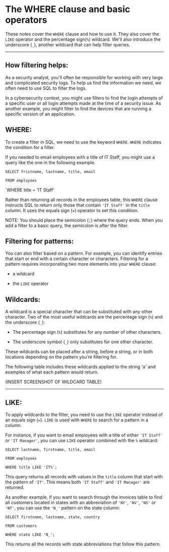 # The WHERE clause and basic operators

These notes cover the `WHERE` clause and how to use it. They also cover the `LIKE` operator and the percentage sign(`%`) wildcard. We'll also introduce the underscore (`_`), another wildcard that can help filter queries.

---

## How filtering helps:

As a security analyst, you'll often be responsible for working with very large and complicated security logs. To help us find the information we need, we often need to use SQL to filter the logs.

In a cybersecurity context, you might use filters to find the login attempts of a specific user or all login attempts made at the time of a security issue. As another example, you might filter to find the devices that are running a specific version of an application.

## WHERE:
To create a filter in SQL, we need to use the keyword `WHERE`. `WHERE` indicates the condition for a filter.

If you needed to email employees with a title of IT Staff, you might use a query like the one in the following example.

`SELECT fristname, lastname, title, email`

`FROM employees`

`WHERE title = 'IT Staff'

Rather than returning all records in the employees table, this `WHERE` clause instructs SQL to return only those that contain `'IT Staff'` in the `title` column. It uses the equals sign (`=`) operator to set this condition.

NOTE: You should place the semicolon (`;`) where the query ends. When you add a filter to a basic query, the semicolon is after the filter. 

## Filtering for patterns:

You can also filter based on a pattern. For example, you can identify entries that start or end with a certain character or characters. Filtering for a pattern requires incorporating two more elements into your `WHERE` clause:

* a wildcard

* the `LIKE` operator

## Wildcards:

A wildcard is a special character that can be substituted with any other character. Two of the most useful wildcards are the percentage sign (`%`) and the underscore (`_`):

* The percentage sign (`%`) substitutes for any number of other characters.

* The underscore symbol (`_`) only substitutes for one other character.

These wildcards can be placed after a string, before a string, or in both locations depending on the pattern you’re filtering for.

The following table includes these wildcards applied to the string 'a' and examples of what each pattern would return.

(INSERT SCREENSHOT OF WILDCARD TABLE)

---

## LIKE:

To apply wildcards to the filter, you need to use the `LIKE` operator instead of an equals sign (`=`). `LIKE` is used with `WHERE` to search for a pattern in a column. 

For instance, if you want to email employees with a title of either `'IT Staff'` or `'IT Manager'`, you can use `LIKE` operator combined with the `%` wildcard:  

`SELECT lastname, firstname, title, email`

`FROM employees`

`WHERE title LIKE 'IT%';`

This query returns all records with values in the `title` column that start with the pattern of `'IT'`. This means both `'IT Staff'` and `'IT Manager'` are returned.

As another example, if you want to search through the invoices table to find all customers located in states with an abbreviation of `'NY'`, `'NV'`, `'NS'` or `'NT'`, you can use the `'N_'` pattern on the state column:

`SELECT firstname, lastname, state, country`

`FROM customers`

`WHERE state LIKE 'N_';`

This returns all the records with state abbreviations that follow this pattern.
